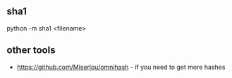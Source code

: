 ## sha1
python -m sha1 &lt;filename>

## other tools
* https://github.com/Miserlou/omnihash - if you need to get more hashes
